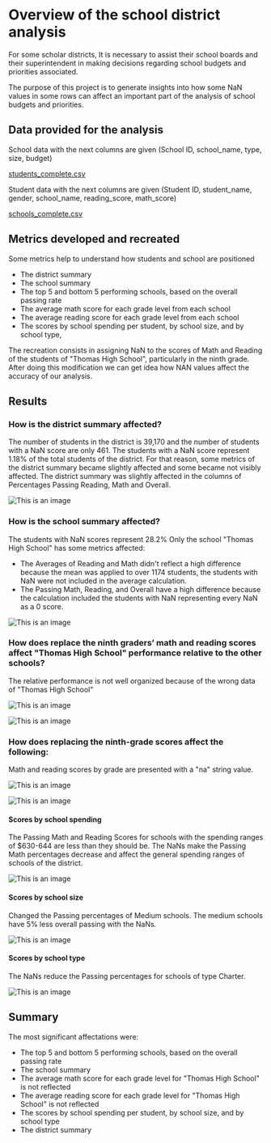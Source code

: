 # Overview of the school district analysis 


For some scholar districts, It is necessary to assist their school boards and their superintendent in making decisions regarding school budgets and priorities associated. 

The purpose of this project is to generate insights into how some NaN values in some rows can affect an important part of the analysis of school budgets and priorities. 

## Data provided for the analysis

School data with the next columns are given (School ID, school_name, type, size, budget) 

 [students_complete.csv](https://github.com/lindaperez/school_district_analysis/blob/main/Resources/students_complete.csv)

Student data with the next columns are given (Student ID, student_name, gender, school_name, reading_score, math_score)
 
 [schools_complete.csv](https://github.com/lindaperez/school_district_analysis/blob/main/Resources/schools_complete.csv)


## Metrics developed and recreated 

Some metrics help to understand how students and school are positioned 

+ The district summary
+ The school summary
+ The top 5 and bottom 5 performing schools, based on the overall passing rate
+ The average math score for each grade level from each school
+ The average reading score for each grade level from each school
+ The scores by school spending per student, by school size, and by school type,

The recreation consists in assigning NaN to the scores of Math and Reading of the students of "Thomas High School", particularly in the ninth grade. After doing this modification we can get idea how NAN values affect the accuracy of our analysis. 

## Results

### How is the district summary affected?

The number of students in the district is 39,170 and the number of students with a NaN score are only 461. The students with a NaN score represent 1.18% of the total students of the district. For that reason, some metrics of the district summary became slightly affected and some became not visibly affected. The district summary was slightly affected in the columns of Percentages Passing Reading, Math and Overall.

![This is an image](https://github.com/lindaperez/school_district_analysis/blob/main/Resources/district_summary.png)


### How is the school summary affected?

The students with NaN scores represent 28.2% 
Only the school "Thomas High School" has some metrics affected:
- The Averages of Reading and Math didn't reflect a high difference because the mean was applied to over 1174 students, the students with NaN were not included in the average calculation.
- The Passing Math, Reading, and Overall have a high difference because the calculation included the students with NaN representing every NaN as a 0 score. 

![This is an image](https://github.com/lindaperez/school_district_analysis/blob/main/Resources/school_summary.png)


### How does replace the ninth graders’ math and reading scores affect "Thomas High School" performance relative to the other schools?

The relative performance is not well organized because of the wrong data of "Thomas High School"


![This is an image](https://github.com/lindaperez/school_district_analysis/blob/main/Resources/performance_math_reading.png)


![This is an image](https://github.com/lindaperez/school_district_analysis/blob/main/Resources/performance_expected.png)

### How does replacing the ninth-grade scores affect the following:

Math and reading scores by grade are presented with a "na" string value. 


![This is an image](https://github.com/lindaperez/school_district_analysis/blob/main/Resources/scores_by_grade.png)



![This is an image](https://github.com/lindaperez/school_district_analysis/blob/main/Resources/scores_by_grade_expected.png)


#### Scores by school spending 

The Passing Math and Reading Scores for schools with the spending ranges of $630-644 are less than they should be. The NaNs make the Passing Math percentages decrease and affect the general spending ranges of schools of the district. 


![This is an image](https://github.com/lindaperez/school_district_analysis/blob/main/Resources/scores_by_school.png)


#### Scores by school size

Changed the Passing percentages of Medium schools. The medium schools have 5% less overall passing with the NaNs.

![This is an image](https://github.com/lindaperez/school_district_analysis/blob/main/Resources/school_by_size.png)

#### Scores by school type

The NaNs reduce the Passing percentages for schools of type Charter. 

![This is an image](https://github.com/lindaperez/school_district_analysis/blob/main/Resources/school_by_type.png)


## Summary

The most significant affectations were: 
* The top 5 and bottom 5 performing schools, based on the overall passing rate
* The school summary 
* The average math score for each grade level for "Thomas High School" is not reflected
* The average reading score for each grade level for "Thomas High School" is not reflected
* The scores by school spending per student, by school size, and by school type
* The district summary
